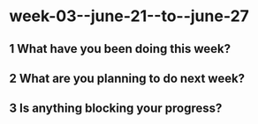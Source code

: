 # week-03--june-21--to--june-27

## 1 What have you been doing this week?

## 2 What are you planning to do next week?

## 3 Is anything blocking your progress?
